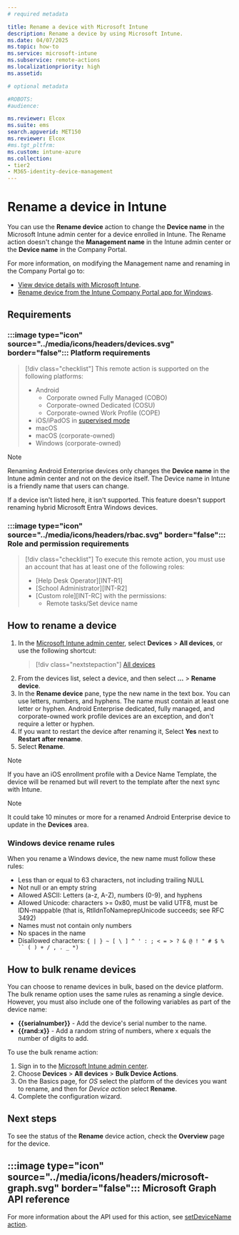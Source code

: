 ```yaml
---
# required metadata

title: Rename a device with Microsoft Intune
description: Rename a device by using Microsoft Intune.
ms.date: 04/07/2025
ms.topic: how-to
ms.service: microsoft-intune
ms.subservice: remote-actions
ms.localizationpriority: high
ms.assetid:

# optional metadata

#ROBOTS:
#audience:

ms.reviewer: Elcox
ms.suite: ems
search.appverid: MET150
ms.reviewer: Elcox
#ms.tgt_pltfrm:
ms.custom: intune-azure
ms.collection:
- tier2
- M365-identity-device-management
---
```


# Rename a device in Intune

You can use the **Rename device** action to change the **Device name** in the Microsoft Intune admin center for a device enrolled in Intune. The Rename action doesn't change the **Management name** in the Intune admin center or the **Device name** in the Company Portal.

For more information, on modifying the Management name and renaming in the Company Portal go to:

- [View device details with Microsoft Intune](../fundamentals/device-inventory.md#hardware-device-details).
- [Rename device from the Intune Company Portal app for Windows](../user-help/rename-your-device-cpapp.md).

## Requirements

### :::image type="icon" source="../media/icons/headers/devices.svg" border="false"::: Platform requirements

> [!div class="checklist"]
> This remote action is supported on the following platforms:
>
> - Android
>     - Corporate owned Fully Managed (COBO)
>     - Corporate-owned Dedicated (COSU)
>     - Corporate-owned Work Profile (COPE)
> - iOS/iPadOS in [supervised mode][IOS-SUP]
> - macOS
> - macOS (corporate-owned)
> - Windows (corporate-owned)

> [!NOTE]
> Renaming Android Enterprise devices only changes the **Device name** in the Intune admin center and not on the device itself. The Device name in Intune is a friendly name that users can change.

If a device isn't listed here, it isn't supported. This feature doesn't support renaming hybrid Microsoft Entra Windows devices.

### :::image type="icon" source="../media/icons/headers/rbac.svg" border="false"::: Role and permission requirements

> [!div class="checklist"]
> To execute this remote action, you must use an account that has at least one of the following roles:
>
> - [Help Desk Operator][INT-R1]
> - [School Administrator][INT-R2]
> - [Custom role][INT-RC] with the permissions:
>   - Remote tasks/Set device name

## How to rename a device

1. In the [Microsoft Intune admin center][INT-AC], select **Devices** > **All devices**, or use the following shortcut:
    > [!div class="nextstepaction"]
    > [All devices][INT-AC1]
1. From the devices list, select a device, and then select **...** > **Rename device**.
1. In the **Rename device** pane, type the new name in the text box. You can use letters, numbers, and hyphens. The name must contain at least one letter or hyphen. Android Enterprise dedicated, fully managed, and corporate-owned work profile devices are an exception, and don't require a letter or hyphen.
1. If you want to restart the device after renaming it, Select **Yes** next to **Restart after rename**.
1. Select **Rename**.

> [!NOTE]
> If you have an iOS enrollment profile with a Device Name Template, the device will be renamed but will revert to the template after the next sync with Intune.

> [!NOTE]
> It could take 10 minutes or more for a renamed Android Enterprise device to update in the **Devices** area.

### Windows device rename rules

When you rename a Windows device, the new name must follow these rules:

- Less than or equal to 63 characters, not including trailing NULL
- Not null or an empty string
- Allowed ASCII: Letters (a-z, A-Z), numbers (0-9), and hyphens
- Allowed Unicode: characters >= 0x80, must be valid UTF8, must be IDN-mappable (that is, RtlIdnToNameprepUnicode succeeds; see RFC 3492)
- Names must not contain only numbers
- No spaces in the name
- Disallowed characters: `{ | } ~ [ \ ] ^ ' : ; < = > ? & @ ! " # $ % `` ( ) + / , . _ *)`

## How to bulk rename devices

You can choose to rename devices in bulk, based on the device platform. The bulk rename option uses the same rules as renaming a single device. However, you must also include one of the following variables as part of the device name:

- **{{serialnumber}}** - Add the device's serial number to the name.
- **{{rand:x}}** - Add a random string of numbers, where x equals the number of digits to add.

To use the bulk rename action:

1. Sign in to the [Microsoft Intune admin center](https://go.microsoft.com/fwlink/?linkid=2109431).
2. Choose **Devices** > **All devices** > **Bulk Device Actions**.
3. On the Basics page, for *OS* select the platform of the devices you want to rename, and then for *Device action* select **Rename**.
4. Complete the configuration wizard.

## Next steps

To see the status of the **Rename** device action, check the **Overview** page for the device.

## :::image type="icon" source="../media/icons/headers/microsoft-graph.svg" border="false"::: Microsoft Graph API reference

For more information about the API used for this action, see [setDeviceName action][GRAPH-1].


<!--links-->

<!-- graph -->

[GRAPH-1]: /graph/api/intune-devices-manageddevice-setdevicename

<!-- admin center -->

[INT-AC]: https://go.microsoft.com/fwlink/?linkid=2109431
[INT-AC1]: https://go.microsoft.com/fwlink/?linkid=2109431#view/Microsoft_Intune_DeviceSettings/DevicesMenu/~/allDevices

[IOS-SUP]: /intune/intune-service/remote-actions/device-supervised-mode